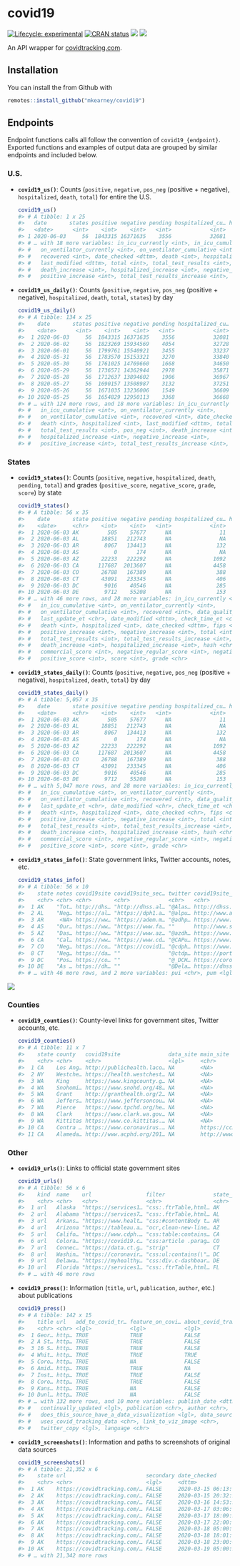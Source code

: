 
<!-- README.md is generated from README.Rmd. Please edit that file -->

# covid19

<!-- badges: start -->

[![Lifecycle:
experimental](https://img.shields.io/badge/lifecycle-experimental-orange.svg)](https://www.tidyverse.org/lifecycle/#experimental)
[![CRAN
status](https://www.r-pkg.org/badges/version/covid19)](https://CRAN.R-project.org/package=covid19)
[![](https://img.shields.io/github/last-commit/mkearney/covid19.svg)](https://github.com/mkearney/covid19/commits/master)
[![](https://img.shields.io/badge/devel%20version-0.0.1-greenyellow.svg)](https://github.com/mkearney/covid19)
<!-- badges: end -->

An API wrapper for [covidtracking.com](https://covidtracking.com/api/).

## Installation

You can install the from Github with

``` r
remotes::install_github("mkearney/covid19")
```

## Endpoints

Endpoint functions calls all follow the convention of
`covid19_{endpoint}`. Exported functions and examples of output data are
grouped by similar endpoints and included below.

### U.S.

  - **`covid19_us()`**: Counts (`positive`, `negative`, `pos_neg`
    (positive + negative), `hospitalized`, `death`, `total`) for entire
    the U.S.
    
    ``` r
    covid19_us()
    #> # A tibble: 1 x 25
    #>   date       states positive negative pending hospitalized_cu… hospitalized_cu…
    #>   <date>      <int>    <int>    <int>   <int>            <int>            <int>
    #> 1 2020-06-03     56  1843315 16371635    3556            32081           216640
    #> # … with 18 more variables: in_icu_currently <int>, in_icu_cumulative <int>,
    #> #   on_ventilator_currently <int>, on_ventilator_cumulative <int>,
    #> #   recovered <int>, date_checked <dttm>, death <int>, hospitalized <int>,
    #> #   last_modified <dttm>, total <int>, total_test_results <int>, pos_neg <int>,
    #> #   death_increase <int>, hospitalized_increase <int>, negative_increase <int>,
    #> #   positive_increase <int>, total_test_results_increase <int>, hash <chr>
    ```

  - **`covid19_us_daily()`**: Counts (`positive`, `negative`, `pos_neg`
    (positive + negative), `hospitalized`, `death`, `total`, `states`)
    by day
    
    ``` r
    covid19_us_daily()
    #> # A tibble: 134 x 25
    #>    date       states positive negative pending hospitalized_cu… hospitalized_cu…
    #>    <date>      <int>    <int>    <int>   <int>            <int>            <int>
    #>  1 2020-06-03     56  1843315 16371635    3556            32081           216640
    #>  2 2020-06-02     56  1823269 15934569    4054            32728           214382
    #>  3 2020-06-01     56  1799761 15540921    3455            33237           212704
    #>  4 2020-05-31     56  1783570 15153321    3270            33840           210083
    #>  5 2020-05-30     56  1761025 14769660    1668            34650           209134
    #>  6 2020-05-29     56  1736571 14362944    2978            35871           207694
    #>  7 2020-05-28     56  1712637 13894602    1906            36967           205974
    #>  8 2020-05-27     56  1690157 13508987    3132            37251           203578
    #>  9 2020-05-26     56  1671035 13236006    1549            36609           201872
    #> 10 2020-05-25     56  1654829 12950113    3368            36668           184570
    #> # … with 124 more rows, and 18 more variables: in_icu_currently <int>,
    #> #   in_icu_cumulative <int>, on_ventilator_currently <int>,
    #> #   on_ventilator_cumulative <int>, recovered <int>, date_checked <dttm>,
    #> #   death <int>, hospitalized <int>, last_modified <dttm>, total <int>,
    #> #   total_test_results <int>, pos_neg <int>, death_increase <int>,
    #> #   hospitalized_increase <int>, negative_increase <int>,
    #> #   positive_increase <int>, total_test_results_increase <int>, hash <chr>
    ```

### States

  - **`covid19_states()`**: Counts (`positive`, `negative`,
    `hospitalized`, `death`, `pending`, `total`) and grades
    (`positive_score`, `negative_score`, `grade`, `score`) by state
    
    ``` r
    covid19_states()
    #> # A tibble: 56 x 35
    #>    date       state positive negative pending hospitalized_cu… hospitalized_cu…
    #>    <date>     <chr>    <int>    <int>   <int>            <int>            <int>
    #>  1 2020-06-03 AK         505    57677      NA               11               NA
    #>  2 2020-06-03 AL       18851   212743      NA               NA             1900
    #>  3 2020-06-03 AR        8067   134413      NA              132              731
    #>  4 2020-06-03 AS           0      174      NA               NA               NA
    #>  5 2020-06-03 AZ       22233   222292      NA             1092             3129
    #>  6 2020-06-03 CA      117687  2013607      NA             4458               NA
    #>  7 2020-06-03 CO       26788   167389      NA              388             4419
    #>  8 2020-06-03 CT       43091   233345      NA              406            13793
    #>  9 2020-06-03 DC        9016    40546      NA              285               NA
    #> 10 2020-06-03 DE        9712    55208      NA              153               NA
    #> # … with 46 more rows, and 28 more variables: in_icu_currently <int>,
    #> #   in_icu_cumulative <int>, on_ventilator_currently <int>,
    #> #   on_ventilator_cumulative <int>, recovered <int>, data_quality_grade <chr>,
    #> #   last_update_et <chr>, date_modified <dttm>, check_time_et <chr>,
    #> #   death <int>, hospitalized <int>, date_checked <dttm>, fips <chr>,
    #> #   positive_increase <int>, negative_increase <int>, total <int>,
    #> #   total_test_results <int>, total_test_results_increase <int>, pos_neg <int>,
    #> #   death_increase <int>, hospitalized_increase <int>, hash <chr>,
    #> #   commercial_score <int>, negative_regular_score <int>, negative_score <int>,
    #> #   positive_score <int>, score <int>, grade <chr>
    ```

  - **`covid19_states_daily()`**: Counts (`positive`, `negative`,
    `pos_neg` (positive + negative), `hospitalized`, `death`, `total`)
    by day
    
    ``` r
    covid19_states_daily()
    #> # A tibble: 5,057 x 35
    #>    date       state positive negative pending hospitalized_cu… hospitalized_cu…
    #>    <date>     <chr>    <int>    <int>   <int>            <int>            <int>
    #>  1 2020-06-03 AK         505    57677      NA               11               NA
    #>  2 2020-06-03 AL       18851   212743      NA               NA             1900
    #>  3 2020-06-03 AR        8067   134413      NA              132              731
    #>  4 2020-06-03 AS           0      174      NA               NA               NA
    #>  5 2020-06-03 AZ       22233   222292      NA             1092             3129
    #>  6 2020-06-03 CA      117687  2013607      NA             4458               NA
    #>  7 2020-06-03 CO       26788   167389      NA              388             4419
    #>  8 2020-06-03 CT       43091   233345      NA              406            13793
    #>  9 2020-06-03 DC        9016    40546      NA              285               NA
    #> 10 2020-06-03 DE        9712    55208      NA              153               NA
    #> # … with 5,047 more rows, and 28 more variables: in_icu_currently <int>,
    #> #   in_icu_cumulative <int>, on_ventilator_currently <int>,
    #> #   on_ventilator_cumulative <int>, recovered <int>, data_quality_grade <chr>,
    #> #   last_update_et <chr>, date_modified <chr>, check_time_et <chr>,
    #> #   death <int>, hospitalized <int>, date_checked <chr>, fips <chr>,
    #> #   positive_increase <int>, negative_increase <int>, total <int>,
    #> #   total_test_results <int>, total_test_results_increase <int>, pos_neg <int>,
    #> #   death_increase <int>, hospitalized_increase <int>, hash <chr>,
    #> #   commercial_score <int>, negative_regular_score <int>, negative_score <int>,
    #> #   positive_score <int>, score <int>, grade <chr>
    ```

  - **`covid19_states_info()`**: State government links, Twitter
    accounts, notes, etc.
    
    ``` r
    covid19_states_info()
    #> # A tibble: 56 x 10
    #>    state notes covid19site covid19site_sec… twitter covid19site_old name  fips 
    #>    <chr> <chr> <chr>       <chr>            <chr>   <chr>           <chr> <chr>
    #>  1 AK    "Tot… http://dhs… "http://dhss.al… "@Alas… http://dhss.al… Alas… 02   
    #>  2 AL    "Neg… https://al… "https://dph1.a… "@alpu… http://www.ala… Alab… 01   
    #>  3 AR     <NA> https://ww… "https://adem.m… "@adhp… https://www.he… Arka… 05   
    #>  4 AS    "Our… https://ww… "https://www.fa… ""      http://www.sam… Amer… 60   
    #>  5 AZ    "Das… https://ww… "https://www.az… "@azdh… https://www.az… Ariz… 04   
    #>  6 CA    "Cal… https://ww… "https://www.cd… "@CAPu… https://www.cd… Cali… 06   
    #>  7 CO    "Neg… https://co… "https://covid1… "@cdph… https://www.co… Colo… 08   
    #>  8 CT    "Neg… https://da… ""               "@ctdp… https://portal… Conn… 09   
    #>  9 DC    "Pos… https://co… ""               "@_DCH… https://corona… Dist… 11   
    #> 10 DE    "As … https://dh… ""               "@Dela… https://dhss.d… Dela… 10   
    #> # … with 46 more rows, and 2 more variables: pui <chr>, pum <lgl>
    ```

![](man/figures/README-state-trajectories.png)

### Counties

  - **`covid19_counties()`**: County-level links for government sites,
    Twitter accounts, etc.
    
    ``` r
    covid19_counties()
    #> # A tibble: 11 x 7
    #>    state county   covid19site               data_site main_site   twitter pui   
    #>    <chr> <chr>    <chr>                     <lgl>     <chr>       <lgl>   <chr> 
    #>  1 CA    Los Ang… http://publichealth.laco… NA        <NA>        NA      No da…
    #>  2 NY    Westche… https://health.westchest… NA        <NA>        NA      No da…
    #>  3 WA    King     https://www.kingcounty.g… NA        <NA>        NA      No da…
    #>  4 WA    Snohomi… https://www.snohd.org/48… NA        <NA>        NA      All d…
    #>  5 WA    Grant    http://granthealth.org/2… NA        <NA>        NA      No da…
    #>  6 WA    Jeffers… https://www.jeffersoncou… NA        <NA>        NA      All d…
    #>  7 WA    Pierce   https://www.tpchd.org/he… NA        <NA>        NA      Only …
    #>  8 WA    Clark    https://www.clark.wa.gov… NA        <NA>        NA      All d…
    #>  9 WA    Kittitas https://www.co.kittitas.… NA        <NA>        NA      No da…
    #> 10 CA    Contra … https://www.coronavirus.… NA        https://cc… NA      <NA>  
    #> 11 CA    Alameda… http://www.acphd.org/201… NA        http://www… NA      <NA>
    ```

### Other

  - **`covid19_urls()`**: Links to official state government sites
    
    ``` r
    covid19_urls()
    #> # A tibble: 56 x 6
    #>    kind  name    url                 filter               state_id ssl_no_verify
    #>    <chr> <chr>   <chr>               <chr>                <chr>    <lgl>        
    #>  1 url   Alaska  "https://services1… "css:.ftrTable,html… AK       NA           
    #>  2 url   Alabama "https://services7… "css:.ftrTable,html… AL       NA           
    #>  3 url   Arkans… "https://www.healt… "css:#contentBody t… AR       NA           
    #>  4 url   Arizona "https://tableau.a… "ocr,clean-new-line… AZ       NA           
    #>  5 url   Califo… "https://www.cdph.… "css:table:contains… CA       NA           
    #>  6 url   Colora… "https://covid19.c… "css:article .parag… CO       NA           
    #>  7 url   Connec… "https://data.ct.g… "strip"              CT       NA           
    #>  8 url   Washin… "https://coronavir… "css:ul:contains(\"… DC       NA           
    #>  9 url   Delawa… "https://myhealthy… "css:div.c-dashboar… DE       NA           
    #> 10 url   Florida "https://services1… "css:.ftrTable,html… FL       NA           
    #> # … with 46 more rows
    ```

  - **`covid19_press()`**: Information (`title`, `url`, `publication`,
    `author`, etc.) about publications
    
    ``` r
    covid19_press()
    #> # A tibble: 142 x 15
    #>    title url   add_to_covid_tr… feature_on_covi… about_covid_tra…
    #>    <chr> <chr> <lgl>            <lgl>            <lgl>           
    #>  1 Geor… http… TRUE             TRUE             FALSE           
    #>  2 A St… http… TRUE             TRUE             FALSE           
    #>  3 16 S… http… TRUE             TRUE             FALSE           
    #>  4 Whit… http… TRUE             TRUE             TRUE            
    #>  5 Coro… http… TRUE             NA               FALSE           
    #>  6 Amid… http… TRUE             TRUE             NA              
    #>  7 Inst… http… TRUE             TRUE             FALSE           
    #>  8 Coro… http… TRUE             TRUE             FALSE           
    #>  9 Kans… http… TRUE             NA               FALSE           
    #> 10 Dunl… http… TRUE             NA               FALSE           
    #> # … with 132 more rows, and 10 more variables: publish_date <dttm>,
    #> #   continually_updated <lgl>, publication <chr>, author <chr>,
    #> #   does_this_source_have_a_data_visualization <lgl>, data_source <chr>,
    #> #   uses_covid_tracking_data <chr>, link_to_viz_image <chr>,
    #> #   twitter_copy <lgl>, language <chr>
    ```

  - **`covid19_screenshots()`**: Information and paths to screenshots of
    original data sources
    
    ``` r
    covid19_screenshots()
    #> # A tibble: 21,352 x 6
    #>    state url                         secondary date_checked        date     size
    #>    <chr> <chr>                       <lgl>     <dttm>              <chr>   <int>
    #>  1 AK    https://covidtracking.com/… FALSE     2020-03-15 06:13:15 20200… 563460
    #>  2 AK    https://covidtracking.com/… FALSE     2020-03-15 20:32:25 20200… 432003
    #>  3 AK    https://covidtracking.com/… FALSE     2020-03-16 14:53:36 20200… 563460
    #>  4 AK    https://covidtracking.com/… FALSE     2020-03-17 03:06:10 20200… 563522
    #>  5 AK    https://covidtracking.com/… FALSE     2020-03-17 18:09:31 20200… 567852
    #>  6 AK    https://covidtracking.com/… FALSE     2020-03-17 22:00:17 20200… 565619
    #>  7 AK    https://covidtracking.com/… FALSE     2020-03-18 05:00:17 20200… 568859
    #>  8 AK    https://covidtracking.com/… FALSE     2020-03-18 18:01:15 20200… 569429
    #>  9 AK    https://covidtracking.com/… FALSE     2020-03-18 23:00:43 20200… 517287
    #> 10 AK    https://covidtracking.com/… FALSE     2020-03-19 05:00:25 20200… 524988
    #> # … with 21,342 more rows
    ```
